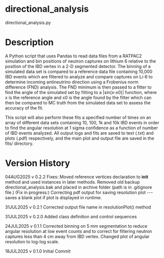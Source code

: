 # directional_analysis
directional_analysis.py
# Description
A Python script that uses Pandas to read data files from a RATPAC2 simulation and bin positions of neutron captures on lithium 6 relative to the position of the IBD vertex in a 2-D segmented detector. The binning of a simulated data set is compared to a reference data file containing 10,000 IBD events which are filtered to analyze and compare captures on Li-6 to determine incoming antineutrino direction using a Frobenius norm difference (FND) analysis. The FND minimum is then passed to a fitter to find the angle of the simulated set by fitting to a |sin(x-x0)| function, where x is the reference angle and x0 is the angle found by the fitter which can then be compared to MC truth from the simulated data set to assess the accuracy of the fit.

This script will also perform these fits a specified number of times on an array of different data sets containing 10, 100, 1k and 10k IBD events in order to find the angular resolution at 1 sigma confidence as a function of number of IBD events analyzed. All output logs and fits are saved to text (.txt) and plots (.pdf) respectively, and the main plot and output file are saved in the fits/ directory.
# Version History
04AUG2025	v 0.2.2 Fixes: Moved reference vertices declaration to __init__ method and used instances in later methods. Removed old backup directional_analysis.bak and placed in archive folder (path is in .gitignore file.) (Fix in progress:) Correcting pdf output for saving resolution plot --- saves a blank plot if plot is displayed in runtime.

31JUL2025	v 0.2.1 Corrected output file name in resolutionPlot() method

31JUL2025	v 0.2.0 Added class definition and control sequences

24JUL2025	v 0.1.1 Corrected binning on 5 mm segmentation to reduce angular resolution at low event counts and to correct for filtering neutron captures less than 4 cm away from IBD vertex. Changed plot of angular resolution to log-log scale.

18JUL2025	v 0.1.0 Initial Commit
